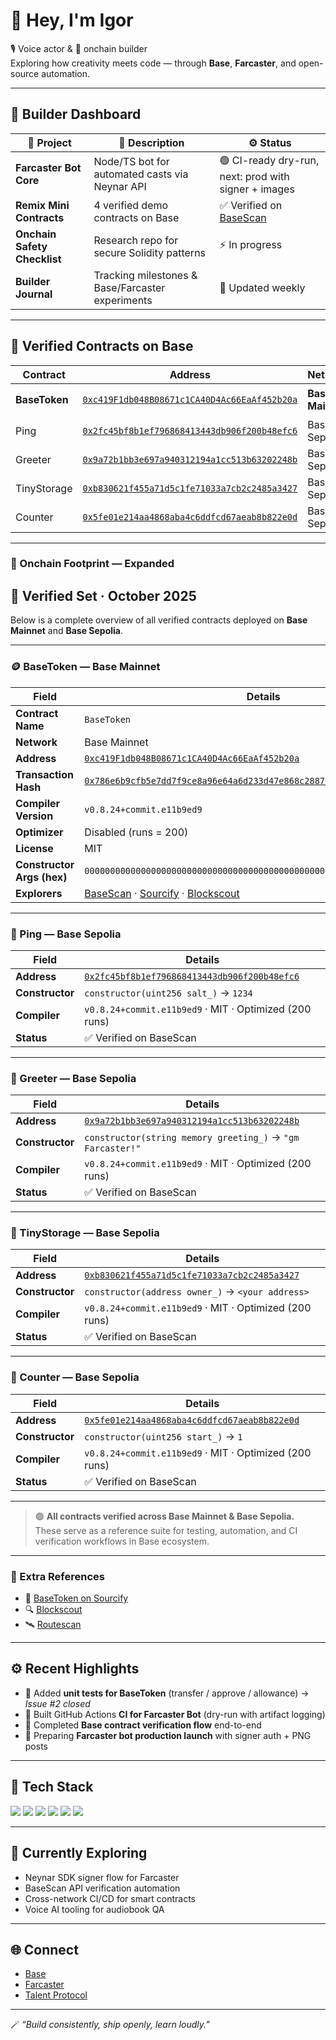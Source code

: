 # 👋 Hey, I'm Igor  

🎙️ Voice actor & 🧱 onchain builder  
Exploring how creativity meets code — through **Base**, **Farcaster**, and open-source automation.

---

## 🚀 Builder Dashboard

| 🔧 Project | 🧩 Description | ⚙️ Status |
|-------------|----------------|------------|
| **Farcaster Bot Core** | Node/TS bot for automated casts via Neynar API | 🟢 CI-ready dry-run, next: prod with signer + images |
| **Remix Mini Contracts** | 4 verified demo contracts on Base | ✅ Verified on [BaseScan](https://basescan.org/address/0x5fe01e214aa4868aba4c6ddfcd67aeab8b822e0d#code) |
| **Onchain Safety Checklist** | Research repo for secure Solidity patterns | ⚡ In progress |
| **Builder Journal** | Tracking milestones & Base/Farcaster experiments | 🪩 Updated weekly |

---

## 🧩 Verified Contracts on Base
| Contract | Address | Network | Status |
|-----------|----------|----------|---------|
| **BaseToken** | [`0xc419F1db048B08671c1CA40D4Ac66EaAf452b20a`](https://basescan.org/address/0xc419F1db048B08671c1CA40D4Ac66EaAf452b20a#code) | **Base Mainnet** | 🟢 Verified |
| Ping | [`0x2fc45bf8b1ef796868413443db906f200b48efc6`](https://basescan.org/address/0x2fc45bf8b1ef796868413443db906f200b48efc6#code) | Base Sepolia | ✅ Verified |
| Greeter | [`0x9a72b1bb3e697a940312194a1cc513b63202248b`](https://basescan.org/address/0x9a72b1bb3e697a940312194a1cc513b63202248b#code) | Base Sepolia | ✅ Verified |
| TinyStorage | [`0xb830621f455a71d5c1fe71033a7cb2c2485a3427`](https://basescan.org/address/0xb830621f455a71d5c1fe71033a7cb2c2485a3427#code) | Base Sepolia | ✅ Verified |
| Counter | [`0x5fe01e214aa4868aba4c6ddfcd67aeab8b822e0d`](https://basescan.org/address/0x5fe01e214aa4868aba4c6ddfcd67aeab8b822e0d#code) | Base Sepolia | ✅ Verified |

---

### 🧱 Onchain Footprint — Expanded

## 🧾 Verified Set · October 2025

Below is a complete overview of all verified contracts deployed on **Base Mainnet** and **Base Sepolia**.

---

### 🪙 BaseToken — Base Mainnet
| Field | Details |
|--------|----------|
| **Contract Name** | `BaseToken` |
| **Network** | Base Mainnet |
| **Address** | [`0xc419F1db048B08671c1CA40D4Ac66EaAf452b20a`](https://basescan.org/address/0xc419F1db048B08671c1CA40D4Ac66EaAf452b20a#code) |
| **Transaction Hash** | [`0x786e6b9cfb5e7dd7f9ce8a96e64a6d233d47e868c28870117a2801e9e7e9d5ec`](https://basescan.org/tx/0x786e6b9cfb5e7dd7f9ce8a96e64a6d233d47e868c28870117a2801e9e7e9d5ec) |
| **Compiler Version** | `v0.8.24+commit.e11b9ed9` |
| **Optimizer** | Disabled (runs = 200) |
| **License** | MIT |
| **Constructor Args (hex)** | `000000000000000000000000000000000000000000000000000000000009184e72a000` |
| **Explorers** | [BaseScan](https://basescan.org/address/0xc419F1db048B08671c1CA40D4Ac66EaAf452b20a#code) · [Sourcify](https://repo.sourcify.dev/8453/0xc419F1db048B08671c1CA40D4Ac66EaAf452b20a/) · [Blockscout](https://base.blockscout.com/address/0xc419F1db048B08671c1CA40D4Ac66EaAf452b20a) |

---

### 🧩 Ping — Base Sepolia
| Field | Details |
|--------|----------|
| **Address** | [`0x2fc45bf8b1ef796868413443db906f200b48efc6`](https://basescan.org/address/0x2fc45bf8b1ef796868413443db906f200b48efc6#code) |
| **Constructor** | `constructor(uint256 salt_)` → `1234` |
| **Compiler** | `v0.8.24+commit.e11b9ed9` · MIT · Optimized (200 runs) |
| **Status** | ✅ Verified on BaseScan |

---

### 💬 Greeter — Base Sepolia
| Field | Details |
|--------|----------|
| **Address** | [`0x9a72b1bb3e697a940312194a1cc513b63202248b`](https://basescan.org/address/0x9a72b1bb3e697a940312194a1cc513b63202248b#code) |
| **Constructor** | `constructor(string memory greeting_)` → `"gm Farcaster!"` |
| **Compiler** | `v0.8.24+commit.e11b9ed9` · MIT · Optimized (200 runs) |
| **Status** | ✅ Verified on BaseScan |

---

### 🧱 TinyStorage — Base Sepolia
| Field | Details |
|--------|----------|
| **Address** | [`0xb830621f455a71d5c1fe71033a7cb2c2485a3427`](https://basescan.org/address/0xb830621f455a71d5c1fe71033a7cb2c2485a3427#code) |
| **Constructor** | `constructor(address owner_)` → `<your address>` |
| **Compiler** | `v0.8.24+commit.e11b9ed9` · MIT · Optimized (200 runs) |
| **Status** | ✅ Verified on BaseScan |

---

### 🔢 Counter — Base Sepolia
| Field | Details |
|--------|----------|
| **Address** | [`0x5fe01e214aa4868aba4c6ddfcd67aeab8b822e0d`](https://basescan.org/address/0x5fe01e214aa4868aba4c6ddfcd67aeab8b822e0d#code) |
| **Constructor** | `constructor(uint256 start_)` → `1` |
| **Compiler** | `v0.8.24+commit.e11b9ed9` · MIT · Optimized (200 runs) |
| **Status** | ✅ Verified on BaseScan |

---

> 🟢 **All contracts verified across Base Mainnet & Base Sepolia.**  
> These serve as a reference suite for testing, automation, and CI verification workflows in Base ecosystem.

---

### 🔗 Extra References
- 🧾 [BaseToken on Sourcify](https://repo.sourcify.dev/8453/0xc419F1db048B08671c1CA40D4Ac66EaAf452b20a/)  
- 🔍 [Blockscout](https://base.blockscout.com/address/0xc419F1db048B08671c1CA40D4Ac66EaAf452b20a)  
- 🛰 [Routescan](https://routescan.io/address/0xc419F1db048B08671c1CA40D4Ac66EaAf452b20a/contract/8453/code)



---

## ⚙️ Recent Highlights
- 🧪 Added **unit tests for BaseToken** (transfer / approve / allowance) → *Issue #2 closed*  
- 🔁 Built GitHub Actions **CI for Farcaster Bot** (dry-run with artifact logging)  
- 🧱 Completed **Base contract verification flow** end-to-end  
- 🪩 Preparing **Farcaster bot production launch** with signer auth + PNG posts  

---

## 🧠 Tech Stack
<p align="left">
  <img src="https://img.shields.io/badge/Solidity-363636?logo=solidity&logoColor=white" />
  <img src="https://img.shields.io/badge/TypeScript-3178C6?logo=typescript&logoColor=white" />
  <img src="https://img.shields.io/badge/Base-0052FF?logo=coinbase&logoColor=white" />
  <img src="https://img.shields.io/badge/Farcaster-8E44AD?logo=farcaster&logoColor=white" />
  <img src="https://img.shields.io/badge/Node.js-68A063?logo=node.js&logoColor=white" />
  <img src="https://img.shields.io/badge/GitHub%20Actions-2088FF?logo=githubactions&logoColor=white" />
</p>

---

## 💬 Currently Exploring
- Neynar SDK signer flow for Farcaster  
- BaseScan API verification automation  
- Cross-network CI/CD for smart contracts  
- Voice AI tooling for audiobook QA  

---

## 🌐 Connect
- [Base](https://base.org/)  
- [Farcaster](https://warpcast.com/)  
- [Talent Protocol](https://app.talentprotocol.com/)  

---

🪄 *“Build consistently, ship openly, learn loudly.”*

